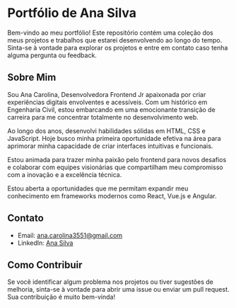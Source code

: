 # Portfólio de Ana Silva

Bem-vindo ao meu portfólio! Este repositório contém uma coleção dos meus projetos e trabalhos que estarei desenvolvendo ao longo do tempo. Sinta-se à vontade para explorar os projetos e entre em contato caso tenha alguma pergunta ou feedback.

## Sobre Mim

  Sou Ana Carolina, Desenvolvedora Frontend Jr apaixonada por criar experiências digitais envolventes e acessíveis. Com um histórico em Engenharia Civil, estou embarcando em uma emocionante transição de carreira para me concentrar totalmente no desenvolvimento web. 
  
  Ao longo dos anos, desenvolvi habilidades sólidas em HTML, CSS e JavaScript. Hoje busco minha primeira oportunidade efetiva na área para aprimorar minha capacidade de criar interfaces intuitivas e funcionais. 
  
  Estou animada para trazer minha paixão pelo frontend para novos desafios e colaborar com equipes visionárias que compartilham meu compromisso com a inovação e a excelência técnica.
  
  Estou aberta a oportunidades que me permitam expandir meu conhecimento em frameworks modernos como React, Vue.js e Angular.

## Contato

- Email: ana.carolina3551@gmail.com
- LinkedIn: [Ana Silva](linkedin.com/in/ana-carolina-silva-2aab8a164)

## Como Contribuir

Se você identificar algum problema nos projetos ou tiver sugestões de melhoria, sinta-se à vontade para abrir uma issue ou enviar um pull request. Sua contribuição é muito bem-vinda!
